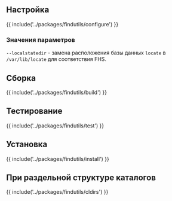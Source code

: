 <pkg :name="'findutils'" instsize showsbu2></pkg>

## Настройка

{{ include('../packages/findutils/configure') }}

### Значения параметров

`--localstatedir` - замена расположения базы данных `locate` в `/var/lib/locate` для соответствия FHS.

## Сборка

{{ include('../packages/findutils/build') }}

## Тестирование

{{ include('../packages/findutils/test') }}

## Установка

{{ include('../packages/findutils/install') }}

## При раздельной структуре каталогов

{{ include('../packages/findutils/cldirs') }}

<script>
	new Vue({ el: '#main' })
</script>
